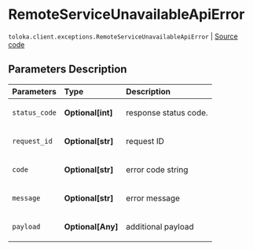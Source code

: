 # RemoteServiceUnavailableApiError
`toloka.client.exceptions.RemoteServiceUnavailableApiError` | [Source code](https://github.com/Toloka/toloka-kit/blob/v0.1.25/src/client/exceptions.py#L103)

## Parameters Description

| Parameters | Type | Description |
| :----------| :----| :-----------|
`status_code`|**Optional\[int\]**|<p>response status code.</p>
`request_id`|**Optional\[str\]**|<p>request ID</p>
`code`|**Optional\[str\]**|<p>error code string</p>
`message`|**Optional\[str\]**|<p>error message</p>
`payload`|**Optional\[Any\]**|<p>additional payload</p>
